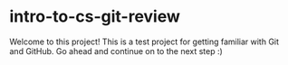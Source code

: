 # intro-to-cs-git-review

Welcome to this project! This is a test project for getting familiar with Git and GitHub. Go ahead and continue on to the next step :)
